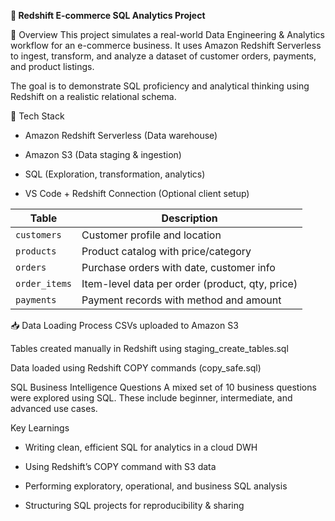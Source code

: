 
**🛒 Redshift E-commerce SQL Analytics Project**

📌 Overview
This project simulates a real-world Data Engineering & Analytics workflow for an e-commerce business. It uses Amazon Redshift Serverless to ingest, transform, and analyze a dataset of customer orders, payments, and product listings.

The goal is to demonstrate SQL proficiency and analytical thinking using Redshift on a realistic relational schema.

🧱 Tech Stack
- Amazon Redshift Serverless (Data warehouse)

- Amazon S3 (Data staging & ingestion)

- SQL (Exploration, transformation, analytics)

- VS Code + Redshift Connection (Optional client setup)


| Table         | Description                                     |
| ------------- | ----------------------------------------------- |
| `customers`   | Customer profile and location                   |
| `products`    | Product catalog with price/category             |
| `orders`      | Purchase orders with date, customer info        |
| `order_items` | Item-level data per order (product, qty, price) |
| `payments`    | Payment records with method and amount          |


📥 Data Loading Process
CSVs uploaded to Amazon S3

Tables created manually in Redshift using staging_create_tables.sql

Data loaded using Redshift COPY commands (copy_safe.sql)

SQL Business Intelligence Questions
A mixed set of 10 business questions were explored using SQL. These include beginner, intermediate, and advanced use cases.

Key Learnings
- Writing clean, efficient SQL for analytics in a cloud DWH

- Using Redshift’s COPY command with S3 data

- Performing exploratory, operational, and business SQL analysis

- Structuring SQL projects for reproducibility & sharing